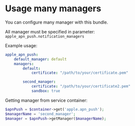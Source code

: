 Usage many managers
===================

You can configure many manager with this bundle.

All manager must be specified in parameter: `apple_apn_push.notification_managers`

Example usage:
```yml
apple_apn_push:
    default_manager: default
    managers:
        default:
            certificate: "/path/to/your/certificate.pem"

        second_manager:
            certificate: "/path/to/your/certificate2.pem"
            sandbox: true
```

Getting manager from service container:

```php
$apnPush = $container->get('apple.apn_push');
$managerName = 'second_manager';
$manager = $apnPush->getManager($managerName);
```